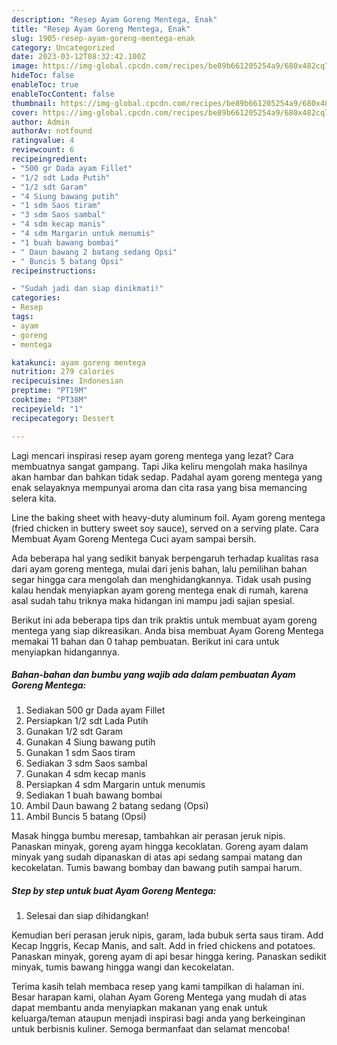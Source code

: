 ```yaml
---
description: "Resep Ayam Goreng Mentega, Enak"
title: "Resep Ayam Goreng Mentega, Enak"
slug: 1905-resep-ayam-goreng-mentega-enak
category: Uncategorized
date: 2023-03-12T08:32:42.100Z
image: https://img-global.cpcdn.com/recipes/be89b661205254a9/680x482cq70/ayam-goreng-mentega-foto-resep-utama.jpg
hideToc: false
enableToc: true
enableTocContent: false
thumbnail: https://img-global.cpcdn.com/recipes/be89b661205254a9/680x482cq70/ayam-goreng-mentega-foto-resep-utama.jpg
cover: https://img-global.cpcdn.com/recipes/be89b661205254a9/680x482cq70/ayam-goreng-mentega-foto-resep-utama.jpg
author: Admin
authorAv: notfound
ratingvalue: 4
reviewcount: 6
recipeingredient:
- "500 gr Dada ayam Fillet"
- "1/2 sdt Lada Putih"
- "1/2 sdt Garam"
- "4 Siung bawang putih"
- "1 sdm Saos tiram"
- "3 sdm Saos sambal"
- "4 sdm kecap manis"
- "4 sdm Margarin untuk menumis"
- "1 buah bawang bombai"
- " Daun bawang 2 batang sedang Opsi"
- " Buncis 5 batang Opsi"
recipeinstructions:

- "Sudah jadi dan siap dinikmati!"
categories:
- Resep
tags:
- ayam
- goreng
- mentega

katakunci: ayam goreng mentega 
nutrition: 279 calories
recipecuisine: Indonesian
preptime: "PT19M"
cooktime: "PT38M"
recipeyield: "1"
recipecategory: Dessert

---
```



Lagi mencari inspirasi resep ayam goreng mentega yang lezat? Cara membuatnya sangat gampang. Tapi Jika keliru mengolah maka hasilnya akan hambar dan bahkan tidak sedap. Padahal ayam goreng mentega yang enak selayaknya mempunyai aroma dan cita rasa yang bisa memancing selera kita.


Line the baking sheet with heavy-duty aluminum foil. Ayam goreng mentega (fried chicken in buttery sweet soy sauce), served on a serving plate. Cara Membuat Ayam Goreng Mentega Cuci ayam sampai bersih.

Ada beberapa hal yang sedikit banyak berpengaruh terhadap kualitas rasa dari ayam goreng mentega, mulai dari jenis bahan, lalu pemilihan bahan segar hingga cara mengolah dan menghidangkannya. Tidak usah pusing kalau hendak menyiapkan ayam goreng mentega enak di rumah, karena asal sudah tahu triknya maka hidangan ini mampu jadi sajian spesial.


Berikut ini ada beberapa tips dan trik praktis untuk membuat ayam goreng mentega yang siap dikreasikan. Anda bisa membuat Ayam Goreng Mentega memakai 11 bahan dan 0 tahap pembuatan. Berikut ini cara untuk menyiapkan hidangannya.

<!--inarticleads1-->

##### Bahan-bahan dan bumbu yang wajib ada dalam pembuatan Ayam Goreng Mentega:

1. Sediakan 500 gr Dada ayam Fillet
1. Persiapkan 1/2 sdt Lada Putih
1. Gunakan 1/2 sdt Garam
1. Gunakan 4 Siung bawang putih
1. Gunakan 1 sdm Saos tiram
1. Sediakan 3 sdm Saos sambal
1. Gunakan 4 sdm kecap manis
1. Persiapkan 4 sdm Margarin untuk menumis
1. Sediakan 1 buah bawang bombai
1. Ambil  Daun bawang 2 batang sedang (Opsi)
1. Ambil  Buncis 5 batang (Opsi)


Masak hingga bumbu meresap, tambahkan air perasan jeruk nipis. Panaskan minyak, goreng ayam hingga kecoklatan. Goreng ayam dalam minyak yang sudah dipanaskan di atas api sedang sampai matang dan kecokelatan. Tumis bawang bombay dan bawang putih sampai harum. 

<!--inarticleads2-->

##### Step by step untuk buat Ayam Goreng Mentega:


1. Selesai dan siap dihidangkan!

Kemudian beri perasan jeruk nipis, garam, lada bubuk serta saus tiram. Add Kecap Inggris, Kecap Manis, and salt. Add in fried chickens and potatoes. Panaskan minyak, goreng ayam di api besar hingga kering. Panaskan sedikit minyak, tumis bawang hingga wangi dan kecokelatan. 

Terima kasih telah membaca resep yang kami tampilkan di halaman ini. Besar harapan kami, olahan Ayam Goreng Mentega yang mudah di atas dapat membantu anda menyiapkan makanan yang enak untuk keluarga/teman ataupun menjadi inspirasi bagi anda yang berkeinginan untuk berbisnis kuliner. Semoga bermanfaat dan selamat mencoba!
